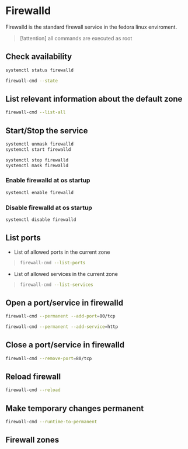 # Firewalld
Firewalld is the standard firewall service in the fedora linux enviroment.
> [!attention]
> all commands are executed as root

## Check availability
```bash
systemctl status firewalld
```

```bash
firewall-cmd --state
```

## List relevant information about the default zone
```bash
firewall-cmd --list-all
```

## Start/Stop the service
```bash
systemctl unmask firewalld
systemctl start firewalld
```

```bash
systemctl stop firewalld
systemctl mask firewalld
```

### Enable firewalld at os startup
```bash
systemctl enable firewalld
```

### Disable firewalld at os startup
```bash
systemctl disable firewalld
```

## List ports

- List of allowed ports in the current zone
> ```bash
> firewall-cmd --list-ports
- List of allowed services in the current zone
>```bash
>firewall-cmd --list-services


## Open a port/service in firewalld 

```bash
firewall-cmd --permanent --add-port=80/tcp
```

```bash
firewall-cmd --permanent --add-service=http
```

## Close a port/service in firewalld
```bash
firewall-cmd --remove-port=80/tcp
```

## Reload firewall
```bash
firewall-cmd --reload
```

## Make temporary changes permanent 
```bash
firewall-cmd --runtime-to-permanent
```

## Firewall zones 
